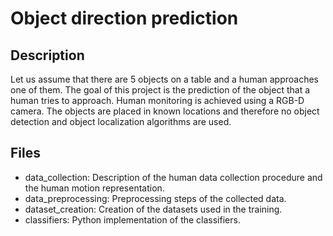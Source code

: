 # Object direction prediction

## Description
Let us assume that there are 5 objects on a table and a human approaches one of them. The goal of this project is the prediction of the object that a human tries to approach. Human monitoring is achieved using a RGB-D camera. The objects are placed in known locations and therefore no object detection and object localization algorithms are used.

## Files

* data_collection: Description of the human data collection procedure and the human motion representation.
* data_preprocessing: Preprocessing steps of the collected data.
* dataset_creation: Creation of the datasets used in the training.
* classifiers: Python implementation of the classifiers.

